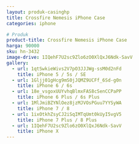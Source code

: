 ```yaml
---
layout: produk-casinghp
title: Crossfire Nemesis iPhone Case
categories: iphone

# Produk
product-title: Crossfire Nemesis iPhone Case
harga: 90000
sku: hn-3432
image-drive: 1IQehF7U2sc9Zlo6zO0XlQxJ6Ndk-SavV
gallery:
  - url: 1qtSwkieWivs2V7pO3JJJWg-ssM0d2nFd
    title: iPhone 5 / 5s / SE
  - url: 1Gljj01gHcg9mS0jJQMZ9UCFf_6Sd-g0n
    title: iPhone 6 / 6s
  - url: 18e_vsgoxUUYvhqBlmxFAS8cSenCCPaPP
    title: iPhone 6 Plus / 6s Plus
  - url: 1MlJmiBZYNlOez8jzMJVOsPGuu7YYSyWA
    title: iPhone 7 / 8
  - url: 1ixOtkhZsyCJ2iSqIMTqUmt0kUyI5vgV5
    title: iPhone 7 Plus / 8 Plus
  - url: 1IQehF7U2sc9Zlo6zO0XlQxJ6Ndk-SavV
    title: iPhone X
---
```

